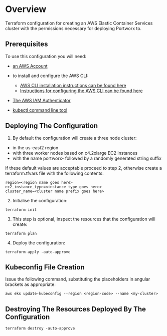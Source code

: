# Overview

Terraform configuration for creating an AWS Elastic Container Services cluster with the permissions necessary for deploying Portworx to.

## Prerequisites

To use this configuration you will need:

- [an AWS Account](https://signin.aws.amazon.com/signin?redirect_uri=https%3A%2F%2Fportal.aws.amazon.com%2Fbilling%2Fsignup%2Fresume&client_id=signup&code_challenge_method=SHA-256&code_challenge=D4Ggbzl5tnL0TF44U1cPT4gn97OZnIDn7Tiig3AO_Lw#/start)

- to install and configure the AWS CLI:
  - [AWS CLI installation instructions can be found here](https://docs.aws.amazon.com/cli/latest/userguide/getting-started-install.html)
  - [Instructions for configuring the AWS CLI can be found here](https://docs.aws.amazon.com/cli/latest/userguide/cli-chap-getting-started.html)

- [The AWS IAM Authenticator](https://docs.aws.amazon.com/eks/latest/userguide/install-aws-iam-authenticator.html)

- [kubectl command line tool](https://kubernetes.io/docs/tasks/tools/)

## Deploying The Configuration

1. By default the configuration will create a three node cluster:

- in the us-east2 region
- with three worker nodes based on c4.2xlarge EC2 instances
- with the name portworx- followed by a randomly generated string suffix

If these default values are acceptable proceed to step 2, otherwise create a terraform.tfvars file with the following contents:
```
region=<region name goes here>
ec2_instance_type=<instance type goes here>
cluster_name=<cluster name prefix goes here>
```
2. Initialise the configuration:
```
terraform init
```
3. This step is optional, inspect the resources that the configuration will create:
```
terraform plan  
```  
4. Deploy the configuration:
```
terraform apply -auto-approve
```

## Kubeconfig File Creation

Issue the following command, substituting the placeholders in angular brackets as appropriate: 
```
aws eks update-kubeconfig --region <region-code> --name <my-cluster>
```

## Destroying The Resources Deployed By The Configuration
```
terraform destroy -auto-approve
```
